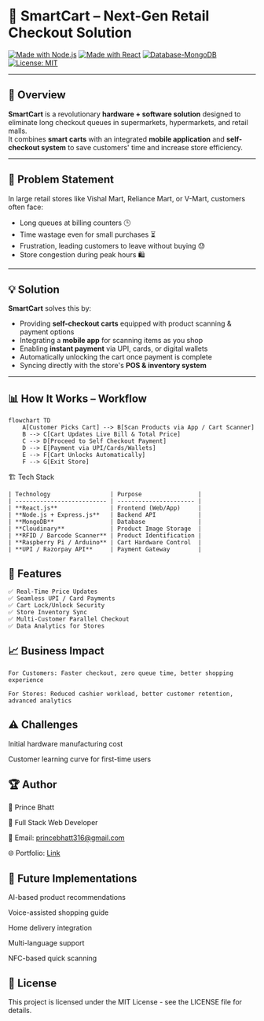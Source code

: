 # 🛒 SmartCart – Next-Gen Retail Checkout Solution

[![Made with Node.js](https://img.shields.io/badge/Made%20with-Node.js-green?style=for-the-badge&logo=node.js)](https://nodejs.org/)
[![Made with React](https://img.shields.io/badge/Frontend-React-blue?style=for-the-badge&logo=react)](https://react.dev/)
[![Database-MongoDB](https://img.shields.io/badge/Database-MongoDB-brightgreen?style=for-the-badge&logo=mongodb)](https://www.mongodb.com/)
[![License: MIT](https://img.shields.io/badge/License-MIT-yellow?style=for-the-badge)](LICENSE)

---

## 📌 Overview

**SmartCart** is a revolutionary **hardware + software solution** designed to eliminate long checkout queues in supermarkets, hypermarkets, and retail malls.  
It combines **smart carts** with an integrated **mobile application** and **self-checkout system** to save customers' time and increase store efficiency.

---

## 🚀 Problem Statement

In large retail stores like Vishal Mart, Reliance Mart, or V-Mart, customers often face:

- Long queues at billing counters 🕒
- Time wastage even for small purchases ⏳
- Frustration, leading customers to leave without buying 😓
- Store congestion during peak hours 🛍️

---

## 💡 Solution

**SmartCart** solves this by:

- Providing **self-checkout carts** equipped with product scanning & payment options
- Integrating a **mobile app** for scanning items as you shop
- Enabling **instant payment** via UPI, cards, or digital wallets
- Automatically unlocking the cart once payment is complete
- Syncing directly with the store's **POS & inventory system**

---

## 📊 How It Works – Workflow

```mermaid
flowchart TD
    A[Customer Picks Cart] --> B[Scan Products via App / Cart Scanner]
    B --> C[Cart Updates Live Bill & Total Price]
    C --> D[Proceed to Self Checkout Payment]
    D --> E[Payment via UPI/Cards/Wallets]
    E --> F[Cart Unlocks Automatically]
    F --> G[Exit Store]
```
🏗️ Tech Stack

```
| Technology                 | Purpose                |
| -------------------------- | ---------------------- |
| **React.js**               | Frontend (Web/App)     |
| **Node.js + Express.js**   | Backend API            |
| **MongoDB**                | Database               |
| **Cloudinary**             | Product Image Storage  |
| **RFID / Barcode Scanner** | Product Identification |
| **Raspberry Pi / Arduino** | Cart Hardware Control  |
| **UPI / Razorpay API**     | Payment Gateway        |
```

## 📱 Features
```
✅ Real-Time Price Updates
✅ Seamless UPI / Card Payments
✅ Cart Lock/Unlock Security
✅ Store Inventory Sync
✅ Multi-Customer Parallel Checkout
✅ Data Analytics for Stores
```

## 📈 Business Impact
```
For Customers: Faster checkout, zero queue time, better shopping experience

For Stores: Reduced cashier workload, better customer retention, advanced analytics
```

## ⚠️ Challenges
Initial hardware manufacturing cost

Customer learning curve for first-time users

## 🏆 Author
👤 Prince Bhatt

💼 Full Stack Web Developer

📧 Email: princebhatt316@gmail.com

🌐 Portfolio: [Link](https://princebhatt03.github.io/Portfolio/)

## 🔮 Future Implementations
AI-based product recommendations

Voice-assisted shopping guide

Home delivery integration

Multi-language support

NFC-based quick scanning

## 📜 License
This project is licensed under the MIT License - see the LICENSE file for details.
